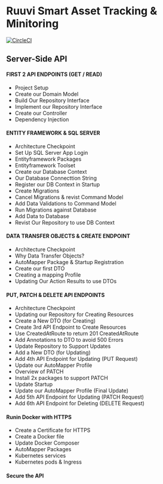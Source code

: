 # Ruuvi Smart Asset Tracking & Minitoring

[![CircleCI](https://circleci.com/gh/circleci/circleci-docs/tree/teesloane-patch-5.svg?style=svg)](https://circleci.com/gh/circleci/circleci-docs/tree/teesloane-patch-5)

## Server-Side API
#### FIRST 2 API ENDPOINTS (GET / READ)
- Project Setup
- Create our Domain Model
- Build Our Repository Interface
- Implement our Repository Interface
- Create our Controller
- Dependency Injection

#### ENTITY FRAMEWORK & SQL SERVER
- Architecture Checkpoint
- Set Up SQL Server App Login
- Entityframework Packages
- Entityframework Toolset
- Create our Database Context
- Our Database Connecttion String
- Register our DB Context in Startup
- Create Migrations
- Cancel Migrations & revist Command Model
- Add Data Validations to Command Model
- Run Migrations against Database
- Add Data to Database
- Revist Our Repository to use DB Context

#### DATA TRANSFER OBJECTS & CREATE ENDPOINT
- Architecture Checkpoint
- Why Data Transfer Objects?
- AutoMapper Package & Startup Registration
- Create our first DTO
- Creating a mapping Profile
- Updating Our Action Results to use DTOs

#### PUT, PATCH & DELETE API ENDPOINTS
- Architecture Checkpoint
- Updating our Repository for Creating Resources
- Create a New DTO (for Creating)
- Create 3rd API Endpoint to Create Resources
- Use CreatedAtRoute to return 201 CreatedAtRoute
- Add Annotations to DTO to avoid 500 Errors
- Update Repository to Support Updates
- Add a New DTO (for Updating)
- Add 4th API Endpoint for Updating (PUT Request)
- Update our AutoMapper Profile
- Overview of PATCH
- Install 2x packages to support PATCH
- Update Startup
- Update our AutoMapper Profile (Final Update)
- Add 5th API Endpoint for Updating (PATCH Request)
- Add 6th API Endpoint for Deleting (DELETE Request)

#### Runin Docker with HTTPS
- Create a Certificate for HTTPS
- Create a Docker file
- Update Docker Composer
- AutoMapper Packages
- Kubernetes services
- Kubernetes pods & Ingress

#### Secure the API

